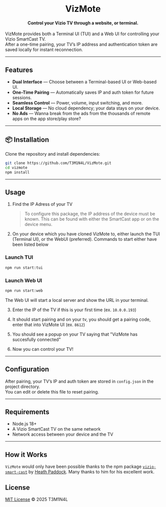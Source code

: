 <h1 align="center">
  <br>
  <br>
  VizMote
  <br>
</h1>

<h4 align="center">Control your Vizio TV  through a website, or terminal.</h4>

VizMote provides both a Terminal UI (TUI) and a Web UI for controlling your Vizio SmartCast TV.  
After a one-time pairing, your TV’s IP address and authentication token are saved locally for instant reconnection.

---

## Features
- **Dual Interface** — Choose between a Terminal-based UI or Web-based UI.
- **One-Time Pairing** — Automatically saves IP and auth token for future sessions.
- **Seamless Control** — Power, volume, input switching, and more.
- **Local Storage** — No cloud dependency; your data stays on your device.
- **No Ads** — Wanna break from the ads from the thousands of remote apps on the app store/play store?
---

## 📦 Installation
Clone the repository and install dependencies:

```bash
git clone https://github.com/T3M1N4L/VizMote.git
cd vizmote
npm install
```

---

## Usage
1. Find the IP Adress of your TV
    > To configure this package, the IP address of the device must be known. This can be found with either the SmartCast app or on the device menu.
2. On your device which you have cloned VizMote to, either launch the TUI (Terminal UI), or the WebUI (preferred). Commands to start either have been listed below

### Launch TUI
```bash
npm run start:tui
```

### Launch Web UI
```bash
npm run start:web
```
The Web UI will start a local server and show the URL in your terminal.

3. Enter the IP of the TV if this is your first time (ex. `10.0.0.193`)

4. It should start pairing and on your tv, you should get a pairing code, enter that into VizMote UI (ex. `8612`)

5. You should see a popup on your TV saying that "VizMote has succesfully connected"

6. Now you can control your TV!
---

## Configuration
After pairing, your TV’s IP and auth token are stored in `config.json` in the project directory.  
You can edit or delete this file to reset pairing.

---

## Requirements
- Node.js 18+  
- A Vizio SmartCast TV on the same network  
- Network access between your device and the TV

---
## How it Works
`VizMote` would only have been possible thanks to the npm package [`vizio-smart-cast`](https://github.com/heathbar/vizio-smart-cast/blob/master/README.md) by [Heath Paddock](https://github.com/heathbar). Many thanks to him for his excellent work.

## License
[MIT License](LICENSE) © 2025 T3M1N4L
